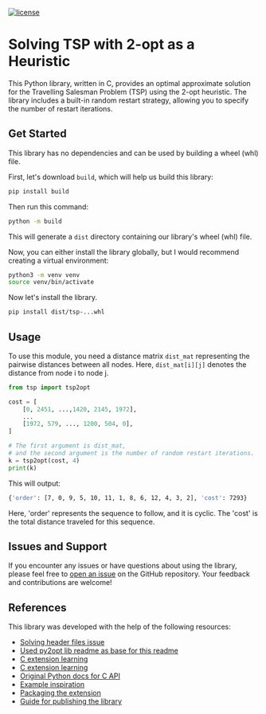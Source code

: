 [![license](https://img.shields.io/badge/license-MIT-success)](https://github.com/RoopkumarD/2-opt/blob/main/LICENSE.md)

# Solving TSP with 2-opt as a Heuristic

This Python library, written in C, provides an optimal approximate solution for the Travelling Salesman Problem (TSP) using
the 2-opt heuristic. The library includes a built-in random restart strategy, allowing you to specify the number of restart
iterations.

## Get Started

This library has no dependencies and can be used by building a wheel (whl) file.

First, let's download `build`, which will help us build this library:

```bash
pip install build
```

Then run this command:

```bash
python -m build
```

This will generate a `dist` directory containing our library's wheel (whl) file.

Now, you can either install the library globally, but I would recommend creating a virtual environment:

```bash
python3 -m venv venv
source venv/bin/activate
```

Now let's install the library.

```bash
pip install dist/tsp-...whl
```

## Usage

To use this module, you need a distance matrix `dist_mat` representing the pairwise distances between all nodes. Here,
`dist_mat[i][j]` denotes the distance from node i to node j.

```python
from tsp import tsp2opt

cost = [
    [0, 2451, ...,1420, 2145, 1972],
    ...
    [1972, 579, ..., 1200, 504, 0],
]

# The first argument is dist_mat,
# and the second argument is the number of random restart iterations.
k = tsp2opt(cost, 4)
print(k)
```

This will output:

```bash
{'order': [7, 0, 9, 5, 10, 11, 1, 8, 6, 12, 4, 3, 2], 'cost': 7293}
```

Here, 'order' represents the sequence to follow, and it is cyclic. The 'cost' is the total distance traveled for this
sequence.

## Issues and Support

If you encounter any issues or have questions about using the library, please feel free to [open an
issue](https://github.com/RoopkumarD/2-opt/issues) on the GitHub repository. Your feedback and contributions are welcome!

## References

This library was developed with the help of the following resources:

- [Solving header files issue](https://stackoverflow.com/questions/76467019/solved-how-to-get-cffi-and-setuptools-to-find-c-files-and-headers)
- [Used py2opt lib readme as base for this readme](https://github.com/pdrm83/py2opt)
- [C extension learning](https://llllllllll.github.io/c-extension-tutorial/index.html)
- [C extension learning](https://pythonextensionpatterns.readthedocs.io/en/latest/refcount.html#)
- [Original Python docs for C API](https://docs.python.org/3/c-api/)
- [Example inspiration](https://developers.google.com/optimization/routing/tsp#complete_programs)
- [Packaging the extension](https://setuptools.pypa.io/en/latest/userguide/ext_modules.html)
- [Guide for publishing the library](https://packaging.python.org/en/latest/tutorials/packaging-projects/)
